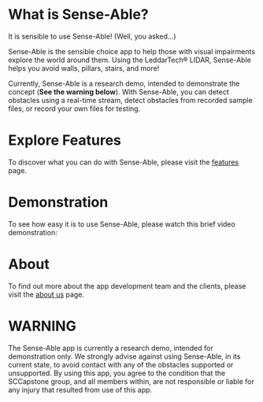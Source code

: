 # What is Sense-Able?
It is sensible to use Sense-Able! (Well, you asked...)

Sense-Able is the sensible choice app to help those with visual impairments explore the world around them.  Using the LeddarTech® LIDAR, Sense-Able helps you avoid walls, pillars, stairs, and more!

Currently, Sense-Able is a research demo, intended to demonstrate the concept (**See the warning below**).  With Sense-Able, you can detect obstacles using a real-time stream, detect obstacles from recorded sample files, or record your own files for testing.

# Explore Features
To discover what you can do with Sense-Able, please visit the [features](https://sccapstone.github.io/Sense-Able/features) page.

# Demonstration
To see how easy it is to use Sense-Able, please watch this brief video demonstration:

# About
To find out more about the app development team and the clients, please visit the [about us](https://sccapstone.github.io/Sense-Able/about) page.

# WARNING
The Sense-Able app is currently a research demo, intended for demonstration only.  We strongly advise against using Sense-Able, in its current state, to avoid contact with any of the obstacles supported or unsupported.  By using this app, you agree to the condition that the SCCapstone group, and all members within, are not responsible or liable for any injury that resulted from use of this app.

